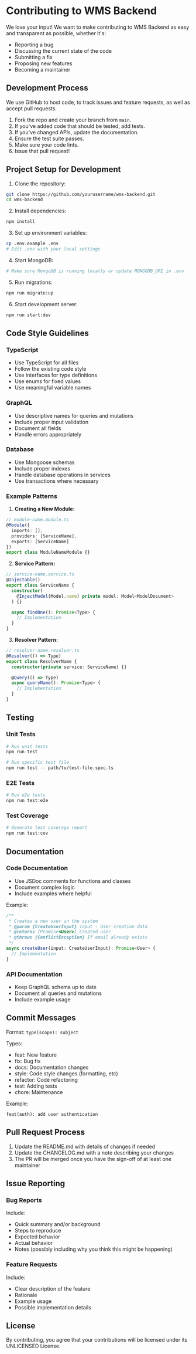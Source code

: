 # Contributing to WMS Backend

We love your input! We want to make contributing to WMS Backend as easy and transparent as possible, whether it's:

- Reporting a bug
- Discussing the current state of the code
- Submitting a fix
- Proposing new features
- Becoming a maintainer

## Development Process

We use GitHub to host code, to track issues and feature requests, as well as accept pull requests.

1. Fork the repo and create your branch from `main`.
2. If you've added code that should be tested, add tests.
3. If you've changed APIs, update the documentation.
4. Ensure the test suite passes.
5. Make sure your code lints.
6. Issue that pull request!

## Project Setup for Development

1. Clone the repository:
```bash
git clone https://github.com/yourusername/wms-backend.git
cd wms-backend
```

2. Install dependencies:
```bash
npm install
```

3. Set up environment variables:
```bash
cp .env.example .env
# Edit .env with your local settings
```

4. Start MongoDB:
```bash
# Make sure MongoDB is running locally or update MONGODB_URI in .env
```

5. Run migrations:
```bash
npm run migrate:up
```

6. Start development server:
```bash
npm run start:dev
```

## Code Style Guidelines

### TypeScript

- Use TypeScript for all files
- Follow the existing code style
- Use interfaces for type definitions
- Use enums for fixed values
- Use meaningful variable names

### GraphQL

- Use descriptive names for queries and mutations
- Include proper input validation
- Document all fields
- Handle errors appropriately

### Database

- Use Mongoose schemas
- Include proper indexes
- Handle database operations in services
- Use transactions where necessary

### Example Patterns

1. **Creating a New Module:**
```typescript
// module-name.module.ts
@Module({
  imports: [],
  providers: [ServiceName],
  exports: [ServiceName]
})
export class ModuleNameModule {}
```

2. **Service Pattern:**
```typescript
// service-name.service.ts
@Injectable()
export class ServiceName {
  constructor(
    @InjectModel(Model.name) private model: Model<ModelDocument>
  ) {}

  async findOne(): Promise<Type> {
    // Implementation
  }
}
```

3. **Resolver Pattern:**
```typescript
// resolver-name.resolver.ts
@Resolver(() => Type)
export class ResolverName {
  constructor(private service: ServiceName) {}

  @Query(() => Type)
  async queryName(): Promise<Type> {
    // Implementation
  }
}
```

## Testing

### Unit Tests

```bash
# Run unit tests
npm run test

# Run specific test file
npm run test -- path/to/test-file.spec.ts
```

### E2E Tests

```bash
# Run e2e tests
npm run test:e2e
```

### Test Coverage

```bash
# Generate test coverage report
npm run test:cov
```

## Documentation

### Code Documentation

- Use JSDoc comments for functions and classes
- Document complex logic
- Include examples where helpful

Example:
```typescript
/**
 * Creates a new user in the system
 * @param {CreateUserInput} input - User creation data
 * @returns {Promise<User>} Created user
 * @throws {ConflictException} If email already exists
 */
async createUser(input: CreateUserInput): Promise<User> {
  // Implementation
}
```

### API Documentation

- Keep GraphQL schema up to date
- Document all queries and mutations
- Include example usage

## Commit Messages

Format: `type(scope): subject`

Types:
- feat: New feature
- fix: Bug fix
- docs: Documentation changes
- style: Code style changes (formatting, etc)
- refactor: Code refactoring
- test: Adding tests
- chore: Maintenance

Example:
```
feat(auth): add user authentication
```

## Pull Request Process

1. Update the README.md with details of changes if needed
2. Update the CHANGELOG.md with a note describing your changes
3. The PR will be merged once you have the sign-off of at least one maintainer

## Issue Reporting

### Bug Reports

Include:
- Quick summary and/or background
- Steps to reproduce
- Expected behavior
- Actual behavior
- Notes (possibly including why you think this might be happening)

### Feature Requests

Include:
- Clear description of the feature
- Rationale
- Example usage
- Possible implementation details

## License

By contributing, you agree that your contributions will be licensed under its UNLICENSED License. 